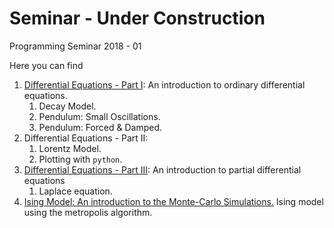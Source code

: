 # Seminar - Under Construction
Programming Seminar 2018 - 01

Here you can find

1. [Differential Equations - Part I](https://github.com/jmsevillam/Seminar/tree/master/Differential%20Equations%20-%20Part%20I): An introduction to ordinary
differential equations.
	1. Decay Model.
	1. Pendulum: Small Oscillations.
	1. Pendulum: Forced & Damped.
1. Differential Equations - Part II:
   1. Lorentz Model.
   1. Plotting with `python`.
1. [Differential Equations - Part III](https://github.com/jmsevillam/Seminar/tree/master/Differential%20Equations%20-%20Part%20III): An introduction to partial
differential equations
	1. Laplace equation.
1. [Ising Model: An introduction to the Monte-Carlo Simulations.](https://github.com/jmsevillam/Seminar/tree/master/Ising%20Model) Ising model using the metropolis algorithm.
